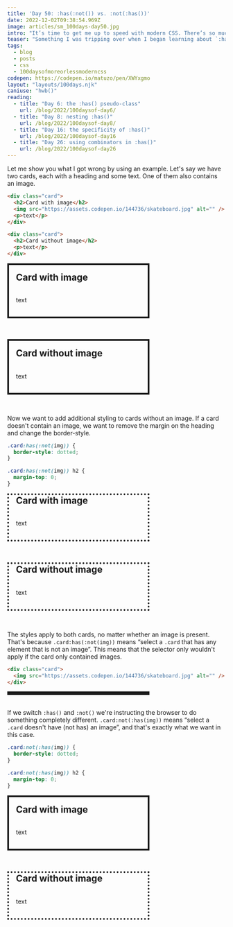 ```yaml
---
title: 'Day 50: :has(:not()) vs. :not(:has())'
date: 2022-12-02T09:38:54.969Z
image: articles/sm_100days-day50.jpg
intro: "It’s time to get me up to speed with modern CSS. There’s so much new in CSS that I know too little about. To change that I’ve started [#100DaysOfMoreOrLessModernCSS](/blog/2022/100-days-of-more-or-less-modern-css/). Why more or less modern CSS? Because some topics will be about cutting-edge features, while other stuff has been around for quite a while already, but I just have little to no experience with it."
teaser: "Something I was tripping over when I began learning about `:has()` was the combination with `:not()`."
tags:
  - blog
  - posts
  - css
  - 100daysofmoreorlessmoderncss
codepen: https://codepen.io/matuzo/pen/XWYxgmo
layout: "layouts/100days.njk"
caniuse: "hwb()"
reading:
  - title: "Day 6: the :has() pseudo-class"
    url: /blog/2022/100daysof-day6/
  - title: "Day 8: nesting :has()"
    url: /blog/2022/100daysof-day8/
  - title: "Day 16: the specificity of :has()"
    url: /blog/2022/100daysof-day16
  - title: "Day 26: using combinators in :has()"
    url: /blog/2022/100daysof-day26
---
```

Let me show you what I got wrong by using an example. Let's say we have two cards, each with a heading and some text. One of them also contains an image. 

```html
<div class="card">
  <h2>Card with image</h2>
  <img src="https://assets.codepen.io/144736/skateboard.jpg" alt="" />
  <p>text</p>
</div>

<div class="card">
  <h2>Card without image</h2>
  <p>text</p>
</div>
```

<style>
.democard.card {
  border: 4px solid;
  max-width: 20rem;
  margin-bottom: 2rem;
  display: flex;
  flex-direction: column;
  width: 100%;
}

.democard img {
  max-width: 100%;
  order: 0;
  border: 0;
}

.democard h2 {
  order: 1;
  margin-top: 1rem;
  padding: 0 1rem;
}

.democard p {
  order: 2;
  padding: 0 1rem 1rem;
}

.democard2.card:has(:not(img)) {
  border-style: dotted;
}

.democard2.card:has(:not(img)) h2 {
  margin-top: 0;
}

.democard3.card:not(:has(img)) {
  border-style: dotted;
}

.democard3.card:not(:has(img)) h2 {
  margin-top: 0;
}

.democols {
  display: flex;
  flex-wrap: wrap;
  gap: 1rem;
}

</style>

<div class="democols">
<div class="democard card">
  <h2>Card with image</h2>
  <img src="https://assets.codepen.io/144736/skateboard.jpg" alt="" />
  <p>text</p>
</div>

<div class="democard card">
  <h2>Card without image</h2>
  <p>text</p>
</div>
</div>

Now we want to add additional styling to cards without an image. If a card doesn't contain an image, we want to remove the margin on the heading and change the border-style.

```css
.card:has(:not(img)) {
  border-style: dotted;
}

.card:has(:not(img)) h2 {
  margin-top: 0;
}
```

<div class="democols">
<div class="democard democard2 card">
  <h2>Card with image</h2>
  <img src="https://assets.codepen.io/144736/skateboard.jpg" alt="" />
  <p>text</p>
</div>

<div class="democard democard2 card">
  <h2>Card without image</h2>
  <p>text</p>
</div>
</div>

The styles apply to both cards, no matter whether an image is present. That's because `.card:has(:not(img))` means “select a `.card` that has any element that is not an image”. This means that the selector only wouldn't apply if the card only contained images.

```html
<div class="card">
  <img src="https://assets.codepen.io/144736/skateboard.jpg" alt="" />
</div>
```

<div class="democard democard2 card">
  <img src="https://assets.codepen.io/144736/skateboard.jpg" alt="" />
</div>

If we switch `:has()` and `:not()` we're instructing the browser to do something completely different. `.card:not(:has(img))` means “select a `.card` doesn't have (not has) an image”, and that's exactly what we want in this case.

```css
.card:not(:has(img)) {
  border-style: dotted;
}

.card:not(:has(img)) h2 {
  margin-top: 0;
}
```

<div class="democols">
<div class="democard democard3 card">
  <h2>Card with image</h2>
  <img src="https://assets.codepen.io/144736/skateboard.jpg" alt="" />
  <p>text</p>
</div>

<div class="democard democard3 card">
  <h2>Card without image</h2>
  <p>text</p>
</div>
</div>
